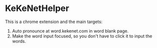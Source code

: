 # KeKeNetHelper
This is a chrome extension and the main targets:
1. Auto pronounce at word.kekenet.com in word blank page.
2. Make the word input focused, so you don't have to click it to input the words.

